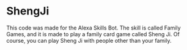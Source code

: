 # ShengJi

This code was made for the Alexa Skills Bot. The skill is called Family Games, and it is made to play a family card game called Sheng Ji. Of course, you can play Sheng Ji with people other than your family.
